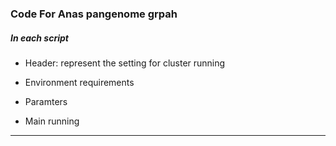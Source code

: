 ### Code For Anas pangenome grpah

##### In each script

* Header: represent the setting for cluster running

* Environment requirements

* Paramters

* Main running

***



